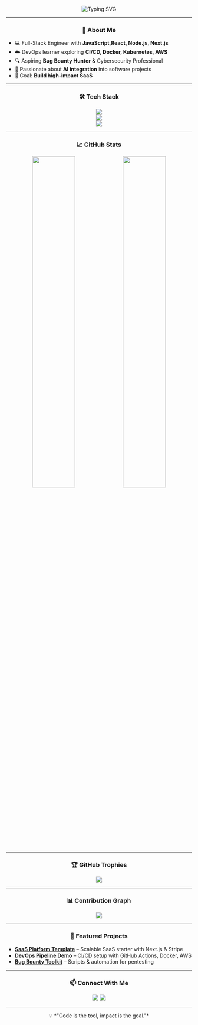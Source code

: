 <!-- Typing SVG -->
<p align="center">
  <img src="https://readme-typing-svg.demolab.com?font=Fira+Code&size=26&pause=1000&center=true&vCenter=true&width=650&lines=Hi%2C+I'm+Heitor+Paulo+👋;Full-Stack+Engineer+%7C+DevOps+Enthusiast;AI+Integrator+%7C+Cybersecurity+Learner;Passionate+about+Cloud+%26+Automation" alt="Typing SVG" />
</p>

---

<h3 align="center">🚀 About Me</h3>

- 💻 Full-Stack Engineer with **JavaScript,React, Node.js, Next.js**  
- ☁️ DevOps learner exploring **CI/CD, Docker, Kubernetes, AWS**  
- 🔍 Aspiring **Bug Bounty Hunter** & Cybersecurity Professional  
- 🤖 Passionate about **AI integration** into software projects  
- 🎯 Goal: **Build high-impact SaaS**

---

<h3 align="center">🛠 Tech Stack</h3>

<p align="center">
  <!-- Languages -->
  <img src="https://skillicons.dev/icons?i=js,ts,react,nextjs,nodejs,python,html,css,tailwind" />
  <br/>
  <!-- DevOps -->
  <img src="https://skillicons.dev/icons?i=docker,kubernetes,aws,linux,bash" />
  <br/>
  <!-- Databases -->
  <img src="https://skillicons.dev/icons?i=postgres,mongodb,prisma" />
</p>

---

<h3 align="center">📈 GitHub Stats</h3>

<p align="center">
  <img width="48%" src="https://github-readme-stats.vercel.app/api?username=heitor931&show_icons=true&theme=tokyonight" />
  <img width="48%" src="https://github-readme-streak-stats.herokuapp.com/?user=heitor931&theme=tokyonight" />
</p>

---

<h3 align="center">🏆 GitHub Trophies</h3>

<p align="center">
  <img src="https://github-profile-trophy.vercel.app/?username=heitor931&theme=tokyonight&column=7" />
</p>

---

<h3 align="center">📊 Contribution Graph</h3>

<p align="center">
  <img src="https://github-readme-activity-graph.vercel.app/graph?username=heitor931&theme=tokyo-night" />
</p>

---

<h3 align="center">🌟 Featured Projects</h3>

- **[SaaS Platform Template](https://github.com/your-repo)** – Scalable SaaS starter with Next.js & Stripe  
- **[DevOps Pipeline Demo](https://github.com/your-repo)** – CI/CD setup with GitHub Actions, Docker, AWS  
- **[Bug Bounty Toolkit](https://github.com/your-repo)** – Scripts & automation for pentesting  

---

<h3 align="center">📫 Connect With Me</h3>

<p align="center">
  <a href="mailto:heitorino1@gmail.com"><img src="https://img.shields.io/badge/Email-D14836?style=for-the-badge&logo=gmail&logoColor=white"></a>
  <a href="https://linkedin.com/in/heitor-paulo"><img src="https://img.shields.io/badge/LinkedIn-0077B5?style=for-the-badge&logo=linkedin&logoColor=white"></a>
  
</p>

---

<p align="center">
  💡 *"Code is the tool, impact is the goal."*
</p>
